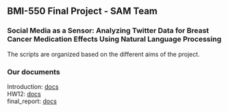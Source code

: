 ## BMI-550 Final Project - SAM Team
### Social Media as a Sensor: Analyzing Twitter Data for Breast Cancer Medication Effects Using Natural Language Processing

The scripts are organized based on the different aims of the project.

### Our documents

Introduction: [docs](https://docs.google.com/document/d/1qKa_saXuoBxVrfAxa7NulJ9gpUmFLe8Lt4x9mSgv2gU/edit) <br> 
HW12: [docs](https://docs.google.com/document/d/17fm08REw2TXX7HsqN2tZOT6J3DR2FxlASmh_CG0toaM/edit?usp=sharing)<br> 
final_report: [docs](https://docs.google.com/document/d/1owSiRxbBYjhRnQozW27pVJQIFqW12C-stBTBb3nk0Ew/edit?usp=sharing)
